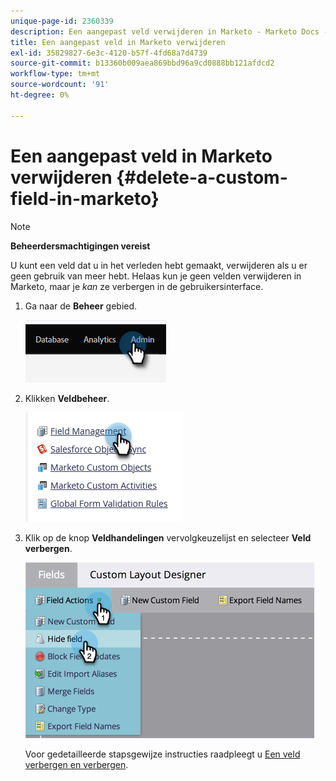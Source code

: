 ```yaml
---
unique-page-id: 2360339
description: Een aangepast veld verwijderen in Marketo - Marketo Docs - Productdocumentatie
title: Een aangepast veld in Marketo verwijderen
exl-id: 35829827-6e3c-4120-b57f-4fd68a7d4739
source-git-commit: b13360b009aea869bbd96a9cd0888bb121afdcd2
workflow-type: tm+mt
source-wordcount: '91'
ht-degree: 0%

---
```


# Een aangepast veld in Marketo verwijderen {#delete-a-custom-field-in-marketo}

>[!NOTE]
>
>**Beheerdersmachtigingen vereist**

U kunt een veld dat u in het verleden hebt gemaakt, verwijderen als u er geen gebruik van meer hebt. Helaas kun je geen velden verwijderen in Marketo, maar je _kan_ ze verbergen in de gebruikersinterface.

1. Ga naar de **Beheer** gebied.

   ![](assets/delete-a-custom-field-in-marketo-1.png)

1. Klikken **Veldbeheer**.

   ![](assets/delete-a-custom-field-in-marketo-2.png)

1. Klik op de knop **Veldhandelingen** vervolgkeuzelijst en selecteer **Veld verbergen**.

   ![](assets/delete-a-custom-field-in-marketo-3.png)

   Voor gedetailleerde stapsgewijze instructies raadpleegt u [Een veld verbergen en verbergen](/help/marketo/product-docs/administration/field-management/hide-and-unhide-a-field.md).
